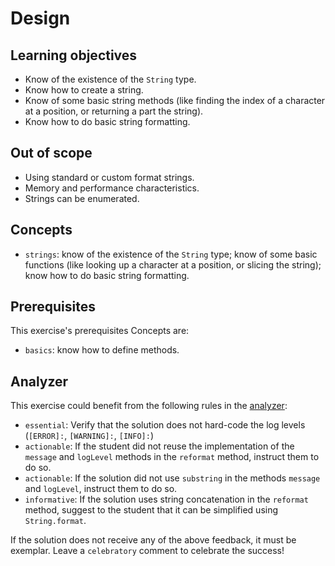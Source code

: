 # Design

## Learning objectives

- Know of the existence of the `String` type.
- Know how to create a string.
- Know of some basic string methods (like finding the index of a character at a position, or returning a part the string).
- Know how to do basic string formatting.

## Out of scope

- Using standard or custom format strings.
- Memory and performance characteristics.
- Strings can be enumerated.

## Concepts

- `strings`: know of the existence of the `String` type; know of some basic functions (like looking up a character at a position, or slicing the string); know how to do basic string formatting.

## Prerequisites

This exercise's prerequisites Concepts are:

- `basics`: know how to define methods.

## Analyzer

This exercise could benefit from the following rules in the [analyzer]:

- `essential`: Verify that the solution does not hard-code the log levels (`[ERROR]:`, `[WARNING]:`, `[INFO]:`)
- `actionable`: If the student did not reuse the implementation of the `message` and `logLevel` methods in the `reformat` method, instruct them to do so.
- `actionable`: If the solution did not use `substring` in the methods `message` and `logLevel`, instruct them to do so.
- `informative`: If the solution uses string concatenation in the `reformat` method, suggest to the student that it can be simplified using `String.format`.

If the solution does not receive any of the above feedback, it must be exemplar.
Leave a `celebratory` comment to celebrate the success!

[analyzer]: https://github.com/exercism/java-analyzer
